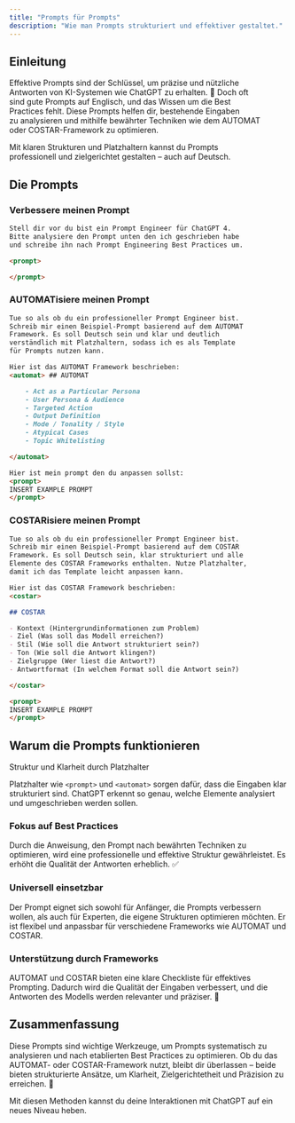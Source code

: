 ```yaml
---
title: "Prompts für Prompts"
description: "Wie man Prompts strukturiert und effektiver gestaltet."
---
```


## Einleitung

Effektive Prompts sind der Schlüssel, um präzise und nützliche  
Antworten von KI-Systemen wie ChatGPT zu erhalten. 🎯 Doch oft  
sind gute Prompts auf Englisch, und das Wissen um die Best  
Practices fehlt. Diese Prompts helfen dir, bestehende Eingaben  
zu analysieren und mithilfe bewährter Techniken wie dem AUTOMAT  
oder COSTAR-Framework zu optimieren.

Mit klaren Strukturen und Platzhaltern kannst du Prompts  
professionell und zielgerichtet gestalten – auch auf Deutsch.

## Die Prompts

### Verbessere meinen Prompt

```markdown
Stell dir vor du bist ein Prompt Engineer für ChatGPT 4.
Bitte analysiere den Prompt unten den ich geschrieben habe
und schreibe ihn nach Prompt Engineering Best Practices um.

<prompt>

</prompt>
```

### AUTOMATisiere meinen Prompt

```markdown
Tue so als ob du ein professioneller Prompt Engineer bist.
Schreib mir einen Beispiel-Prompt basierend auf dem AUTOMAT
Framework. Es soll Deutsch sein und klar und deutlich
verständlich mit Platzhaltern, sodass ich es als Template
für Prompts nutzen kann.

Hier ist das AUTOMAT Framework beschrieben:
<automat> ## AUTOMAT

    - Act as a Particular Persona
    - User Persona & Audience
    - Targeted Action
    - Output Definition
    - Mode / Tonality / Style
    - Atypical Cases
    - Topic Whitelisting

</automat>

Hier ist mein prompt den du anpassen sollst:
<prompt>
INSERT EXAMPLE PROMPT
</prompt>
```

### COSTARisiere meinen Prompt

```markdown
Tue so als ob du ein professioneller Prompt Engineer bist.
Schreib mir einen Beispiel-Prompt basierend auf dem COSTAR
Framework. Es soll Deutsch sein, klar strukturiert und alle
Elemente des COSTAR Frameworks enthalten. Nutze Platzhalter,
damit ich das Template leicht anpassen kann.

Hier ist das COSTAR Framework beschrieben:
<costar>

## COSTAR

- Kontext (Hintergrundinformationen zum Problem)
- Ziel (Was soll das Modell erreichen?)
- Stil (Wie soll die Antwort strukturiert sein?)
- Ton (Wie soll die Antwort klingen?)
- Zielgruppe (Wer liest die Antwort?)
- Antwortformat (In welchem Format soll die Antwort sein?)

</costar>

<prompt>
INSERT EXAMPLE PROMPT
</prompt>
```

## Warum die Prompts funktionieren

Struktur und Klarheit durch Platzhalter

Platzhalter wie `<prompt>` und `<automat>` sorgen dafür,
dass die Eingaben klar strukturiert sind. ChatGPT erkennt
so genau, welche Elemente analysiert und umgeschrieben
werden sollen.

### Fokus auf Best Practices

Durch die Anweisung, den Prompt nach bewährten Techniken
zu optimieren, wird eine professionelle und effektive
Struktur gewährleistet. Es erhöht die Qualität der
Antworten erheblich. ✅

### Universell einsetzbar

Der Prompt eignet sich sowohl für Anfänger, die Prompts
verbessern wollen, als auch für Experten, die eigene
Strukturen optimieren möchten. Er ist flexibel und
anpassbar für verschiedene Frameworks wie AUTOMAT und
COSTAR.

### Unterstützung durch Frameworks

AUTOMAT und COSTAR bieten eine klare Checkliste für
effektives Prompting. Dadurch wird die Qualität der
Eingaben verbessert, und die Antworten des Modells
werden relevanter und präziser. 🌟

## Zusammenfassung

Diese Prompts sind wichtige Werkzeuge, um Prompts systematisch
zu analysieren und nach etablierten Best Practices zu
optimieren. Ob du das AUTOMAT- oder COSTAR-Framework
nutzt, bleibt dir überlassen – beide bieten strukturierte
Ansätze, um Klarheit, Zielgerichtetheit und Präzision zu
erreichen. 🚀

Mit diesen Methoden kannst du deine Interaktionen mit
ChatGPT auf ein neues Niveau heben.
